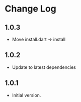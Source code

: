 # Change Log

## 1.0.3

- Move install.dart -> install

## 1.0.2

- Update to latest dependencies

## 1.0.1

- Initial version.
